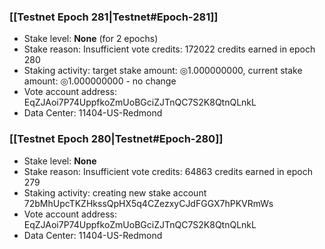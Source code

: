 ### [[Testnet Epoch 281|Testnet#Epoch-281]]
* Stake level: **None** (for 2 epochs)
* Stake reason: Insufficient vote credits: 172022 credits earned in epoch 280
* Staking activity: target stake amount: ◎1.000000000, current stake amount: ◎1.000000000 - no change
* Vote account address: EqZJAoi7P74UppfkoZmUoBGciZJTnQC7S2K8QtnQLnkL
* Data Center: 11404-US-Redmond
### [[Testnet Epoch 280|Testnet#Epoch-280]]
* Stake level: **None**
* Stake reason: Insufficient vote credits: 64863 credits earned in epoch 279
* Staking activity: creating new stake account 72bMhUpcTKZHkssQpHX5q4CZezxyCJdFGGX7hPKVRmWs
* Vote account address: EqZJAoi7P74UppfkoZmUoBGciZJTnQC7S2K8QtnQLnkL
* Data Center: 11404-US-Redmond